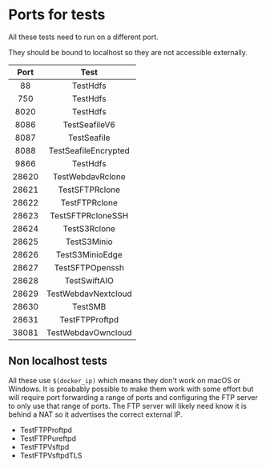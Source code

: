 # Ports for tests

All these tests need to run on a different port.

They should be bound to localhost so they are not accessible externally.

| Port  | Test |
|:-----:|:----:|
|    88 | TestHdfs |
|   750 | TestHdfs |
|  8020 | TestHdfs |
|  8086 | TestSeafileV6 |
|  8087 | TestSeafile |
|  8088 | TestSeafileEncrypted |
|  9866 | TestHdfs |
| 28620 | TestWebdavRclone |
| 28621 | TestSFTPRclone |
| 28622 | TestFTPRclone |
| 28623 | TestSFTPRcloneSSH |
| 28624 | TestS3Rclone |
| 28625 | TestS3Minio |
| 28626 | TestS3MinioEdge |
| 28627 | TestSFTPOpenssh |
| 28628 | TestSwiftAIO |
| 28629 | TestWebdavNextcloud |
| 28630 | TestSMB |
| 28631 | TestFTPProftpd |
| 38081 | TestWebdavOwncloud |

## Non localhost tests

All these use `$(docker_ip)` which means they don't work on macOS or
Windows. It is proabably possible to make them work with some effort
but will require port forwarding a range of ports and configuring the
FTP server to only use that range of ports. The FTP server will likely
need know it is behind a NAT so it advertises the correct external IP.

- TestFTPProftpd
- TestFTPPureftpd
- TestFTPVsftpd
- TestFTPVsftpdTLS
